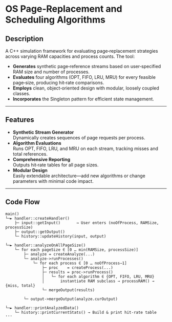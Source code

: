 # OS Page‑Replacement and Scheduling Algorithms

## Description
A C++ simulation framework for evaluating page‑replacement strategies across varying RAM capacities and process counts. The tool:

- **Generates** synthetic page‑reference streams based on user‑specified RAM size and number of processes.
- **Evaluates** four algorithms (OPT, FIFO, LRU, MRU) for every feasible page‑size, producing hit‑rate comparisons.
- **Employs** clean, object‑oriented design with modular, loosely coupled classes.
- **Incorporates** the Singleton pattern for efficient state management.

---

## Features
- **Synthetic Stream Generator**  
  Dynamically creates sequences of page requests per process.
- **Algorithm Evaluations**  
  Runs OPT, FIFO, LRU, and MRU on each stream, tracking misses and total references.
- **Comprehensive Reporting**  
  Outputs hit‑rate tables for all page sizes.
- **Modular Design**  
  Easily extendable architecture—add new algorithms or change parameters with minimal code impact.

---

## Code Flow

```text
main()
└─► handler::createHandler()
    ├─ input::getInput()       → User enters (noOfProcess, RAMSize, processSize)
    ├─ output::getOutput()
    └─ history::updateHistory(input, output)

└─► handler::analyzeOnAllPageSize()
    └─ for each pageSize ∈ [0 … min(RAMSize, processSize)]
        ├─ analyze = createAnalyze(...)
        └─ analyze->runProcesses()
            └─ for each process ∈ [0 … noOfProcess−1]
                ├─ proc    = createProcess(...)
                ├─ results = proc->runProcess()
                │   └─ for each algorithm ∈ {OPT, FIFO, LRU, MRU}
                │       instantiate RAM subclass → processRAM() → {miss, total}
                └─ mergeOutput(results)

        └─ output->mergeOutput(analyze.curOutput)

└─► handler::printAnalyzedData()
    └─ history::printCurrentStats() → Build & print hit‑rate table
'''
